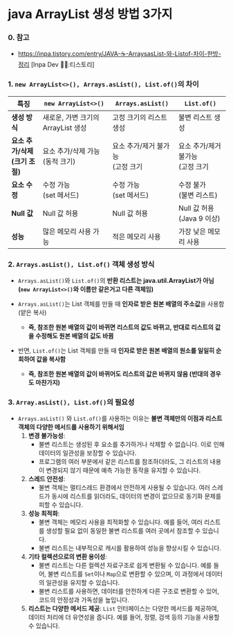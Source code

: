 # java ArrayList 생성 방법 3가지

### 0. 참고

- https://inpa.tistory.com/entry/JAVA-☕-ArraysasList-와-Listof-차이-한방-정리 [Inpa Dev 👨‍💻:티스토리]

### 1. `new ArrayList<>(), Arrays.asList(), List.of()`의 차이

| 특징                                | `new ArrayList<>()`                  | `Arrays.asList()`                     | `List.of()`                           |
| ----------------------------------- | ------------------------------------ | ------------------------------------- | ------------------------------------- |
| **생성 방식**                       | 새로운, 가변 크기의 ArrayList 생성   | 고정 크기의 리스트 생성               | 불변 리스트 생성                      |
| **요소 추가/삭제<br />(크기 조절)** | 요소 추가/삭제 가능<br />(동적 크기) | 요소 추가/제거 불가능<br />(고정 크기 | 요소 추가/제거 불가능<br />(고정 크기 |
| **요소 수정**                       | 수정 가능<br />(set 메서드)          | 수정 가능 <br />(set 메서드)          | 수정 불가<br />(불변 리스트)          |
| **Null 값**                         | Null 값 허용                         | Null 값 허용                          | Null 값 허용<br />(Java 9 이상)       |
| **성능**                            | 많은 메모리 사용 가능                | 적은 메모리 사용                      | 가장 낮은 메모리 사용                 |



### 2. `Arrays.asList(), List.of()` 객체 생성 방식

- `Arrays.asList()`와 `List.of()`의 **반환 리스트는 java.util.ArrayList가 아님**
  **(`new ArrayList<>()`와 이름만 같은거고 다른 객체임)**

- `Arrays.asList()`는 List 객체를 만들 때 **인자로 받은 원본 배열의 주소값**을 사용함(얕은 복사)

  - **즉, 참조한 원본 배열의 값이 바뀌면 리스트의 값도 바뀌고, 반대로 리스트의 값을 수정해도 원본 배열의 값도 바뀜**

- 반면, `List.of()`는 List 객체를 만들 때 **인자로 받은 원본 배열의 원소를 일일히 순회하여 값을 복사함**

  - **즉, 참조한 원본 배열의 값이 바뀌어도 리스트의 값은 바뀌지 않음 (반대의 경우도 마찬가지)**

    

### 3. `Array.asList(), List.of()`의 필요성

- `Arrays.asList()` 와 `List.of()`를 사용하는 이유는 **불변 객체만의 이점과 리스트 객체의 다양한 메서드를 사용하기 위해서임**
  1. **변경 불가능성**:
     - 불변 리스트는 생성된 후 요소를 추가하거나 삭제할 수 없습니다. 이로 인해 데이터의 일관성을 보장할 수 있습니다.
     - 프로그램의 여러 부분에서 같은 리스트를 참조하더라도, 그 리스트의 내용이 변경되지 않기 때문에 예측 가능한 동작을 유지할 수 있습니다.
  2. **스레드 안전성**:
     - 불변 객체는 멀티스레드 환경에서 안전하게 사용될 수 있습니다. 여러 스레드가 동시에 리스트를 읽더라도, 데이터의 변경이 없으므로 동기화 문제를 피할 수 있습니다.
  3. **성능 최적화**:
     - 불변 객체는 메모리 사용을 최적화할 수 있습니다. 예를 들어, 여러 리스트를 생성할 필요 없이 동일한 불변 리스트를 여러 곳에서 참조할 수 있습니다.
     - 불변 리스트는 내부적으로 캐시를 활용하여 성능을 향상시킬 수 있습니다.
  4. **기타 컬렉션으로의 변환 용이성**:
     - 불변 리스트는 다른 컬렉션 자료구조로 쉽게 변환될 수 있습니다. 예를 들어, 불변 리스트를 `Set`이나 `Map`으로 변환할 수 있으며, 이 과정에서 데이터의 일관성을 유지할 수 있습니다.
     - 불변 리스트를 사용하면, 데이터를 안전하게 다른 구조로 변환할 수 있어, 코드의 안정성과 가독성을 높입니다.
  5. **리스트는 다양한 메서드 제공**: `List` 인터페이스는 다양한 메서드를 제공하여, 데이터 처리에 더 유연성을 줍니다. 예를 들어, 정렬, 검색 등의 기능을 사용할 수 있습니다.